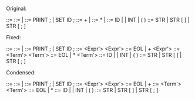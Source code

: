 Original:

<Program> ::= <StmtList>
<StmtList> ::= <Stmt> | <Stmt> <StmtList>
<Stmt> ::= PRINT <Expr> ; | SET ID <Expr> ;
<Expr> ::= <Expr> + <Term> | <Term>
<Term> ::= <Term> * <Primary> | <Primary>
<Primary> ::= ID | <String> | INT | ( <Expr> )
<String> ::= STR | STR [ <Expr> ] | STR [ <Expr> ; <Expr> ]

Fixed:

<Program> ::= <StmtList>
<StmtList> ::= <Stmt> | <Stmt> <StmtList>
<Stmt> ::= PRINT <Expr> ; | SET ID <Expr> ;
<Expr> ::= <Term> <Expr'>
<Expr'> ::= EOL | + <Term> <Expr'>
<Term> ::= <Primary> <Term'>
<Term'> ::= EOL | * <Primary> <Term'>
<Primary> ::= ID | <String> | INT | ( <Expr> )
<String> ::= STR | STR [ <Expr> ] | STR [ <Expr> ; <Expr> ]

Condensed:

<Program> ::= <StmtList>
<StmtList> ::= <Stmt> | <Stmt> <StmtList>
<Stmt> ::= PRINT <Expr> ; | SET ID <Expr> ;
<Expr> ::= <Term> <Expr'>
<Expr'> ::= EOL | + <Expr>
<Term> ::= <Primary> <Term'>
<Term'> ::= EOL | * <Term>
<Primary> ::= ID | <String> | INT | ( <Expr> )
<String> ::= STR | STR [ <Expr> ] | STR [ <Expr> ; <Expr> ]
